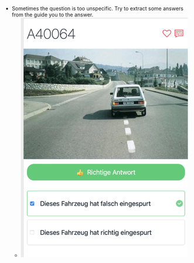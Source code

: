 - Sometimes the question is too unspecific. Try to extract some answers from the  guide you to the answer.
	- ![image.png](../assets/image_1678654855680_0.png)
